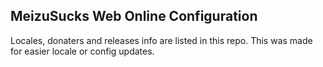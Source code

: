## MeizuSucks Web Online Configuration

Locales, donaters and releases info are listed in this repo.
This was made for easier locale or config updates.
